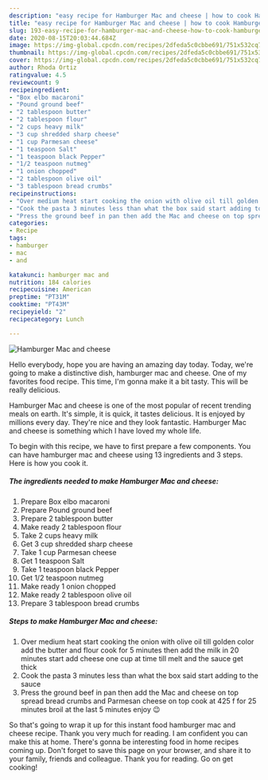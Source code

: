 ```yaml
---
description: "easy recipe for Hamburger Mac and cheese | how to cook Hamburger Mac and cheese"
title: "easy recipe for Hamburger Mac and cheese | how to cook Hamburger Mac and cheese"
slug: 193-easy-recipe-for-hamburger-mac-and-cheese-how-to-cook-hamburger-mac-and-cheese
date: 2020-08-15T20:03:44.684Z
image: https://img-global.cpcdn.com/recipes/2dfeda5c0cbbe691/751x532cq70/hamburger-mac-and-cheese-recipe-main-photo.jpg
thumbnail: https://img-global.cpcdn.com/recipes/2dfeda5c0cbbe691/751x532cq70/hamburger-mac-and-cheese-recipe-main-photo.jpg
cover: https://img-global.cpcdn.com/recipes/2dfeda5c0cbbe691/751x532cq70/hamburger-mac-and-cheese-recipe-main-photo.jpg
author: Rhoda Ortiz
ratingvalue: 4.5
reviewcount: 9
recipeingredient:
- "Box elbo macaroni"
- "Pound ground beef"
- "2 tablespoon butter"
- "2 tablespoon flour"
- "2 cups heavy milk"
- "3 cup shredded sharp cheese"
- "1 cup Parmesan cheese"
- "1 teaspoon Salt"
- "1 teaspoon black Pepper"
- "1/2 teaspoon nutmeg"
- "1 onion chopped"
- "2 tablespoon olive oil"
- "3 tablespoon bread crumbs"
recipeinstructions:
- "Over medium heat start cooking the onion with olive oil till golden color add the butter and flour cook for 5 minutes then add the milk in 20 minutes start add cheese one cup at time till melt and the sauce get thick"
- "Cook the pasta 3 minutes less than what the box said start adding to the sauce"
- "Press the ground beef in pan then add the Mac and cheese on top spread bread crumbs and Parmesan cheese on top cook at 425 f for 25 minutes broil at the last 5 minutes enjoy 😉"
categories:
- Recipe
tags:
- hamburger
- mac
- and

katakunci: hamburger mac and 
nutrition: 184 calories
recipecuisine: American
preptime: "PT31M"
cooktime: "PT43M"
recipeyield: "2"
recipecategory: Lunch

---
```



![Hamburger Mac and cheese](https://img-global.cpcdn.com/recipes/2dfeda5c0cbbe691/751x532cq70/hamburger-mac-and-cheese-recipe-main-photo.jpg)

Hello everybody, hope you are having an amazing day today. Today, we're going to make a distinctive dish, hamburger mac and cheese. One of my favorites food recipe. This time, I'm gonna make it a bit tasty. This will be really delicious.

Hamburger Mac and cheese is one of the most popular of recent trending meals on earth. It's simple, it is quick, it tastes delicious. It is enjoyed by millions every day. They're nice and they look fantastic. Hamburger Mac and cheese is something which I have loved my whole life.




To begin with this recipe, we have to first prepare a few components. You can have hamburger mac and cheese using 13 ingredients and 3 steps. Here is how you cook it.

<!--inarticleads1-->

##### The ingredients needed to make Hamburger Mac and cheese:

1. Prepare Box elbo macaroni
1. Prepare Pound ground beef
1. Prepare 2 tablespoon butter
1. Make ready 2 tablespoon flour
1. Take 2 cups heavy milk
1. Get 3 cup shredded sharp cheese
1. Take 1 cup Parmesan cheese
1. Get 1 teaspoon Salt
1. Take 1 teaspoon black Pepper
1. Get 1/2 teaspoon nutmeg
1. Make ready 1 onion chopped
1. Make ready 2 tablespoon olive oil
1. Prepare 3 tablespoon bread crumbs




<!--inarticleads2-->

##### Steps to make Hamburger Mac and cheese:

1. Over medium heat start cooking the onion with olive oil till golden color add the butter and flour cook for 5 minutes then add the milk in 20 minutes start add cheese one cup at time till melt and the sauce get thick
1. Cook the pasta 3 minutes less than what the box said start adding to the sauce
1. Press the ground beef in pan then add the Mac and cheese on top spread bread crumbs and Parmesan cheese on top cook at 425 f for 25 minutes broil at the last 5 minutes enjoy 😉




So that's going to wrap it up for this instant food hamburger mac and cheese recipe. Thank you very much for reading. I am confident you can make this at home. There's gonna be interesting food in home recipes coming up. Don't forget to save this page on your browser, and share it to your family, friends and colleague. Thank you for reading. Go on get cooking!
